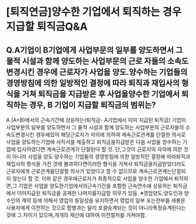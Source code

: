 # [퇴직연금]양수한 기업에서 퇴직하는 경우 지급할 퇴직금Q&A
## Q.A기업이 B기업에게 사업부문의 일부를 양도하면서 그 물적 시설과 함께 양도하는 사업부문의 근로 자들의 소속도 변경시킨 경우에 근로자가 사업을 양도.양수하는 기업들의 경영방침에 의한 일방적인 결정에 따라 퇴직과 재입사의 형식을 거쳐 퇴직금을 지급받은 후 사업을양수한 기업에서 퇴직하는 경우, B 기업이 지급할 퇴직금의 범위는?
A.(A+B)에서의 근속기간에 상응하는(퇴직금- A기업에서 이미 지급된 퇴직금)
기업이 사업부문의 일부를 양도하면서 그 물적 시설과 함께 양도하는 사업부문의 근로자들의 소속도변경시킨 경우에있어 해당근로자가 자의에 의하여 계속근로관계를 단절한 의사로 사업을 양도하는기업에 사직서를 제출하고 퇴직금을지급받은 다음 사업을 양수하는 기업에 입사하였다면 계속근로관계가 단절된다 할 것.
단,그것이 근로자의 자의에 의한 것이 아니라 사업을 양도·양수하는 기업들의 경영방침에 의한 일방적인 결정에 따라퇴직과 재입사의 형식을 거친 것에 불과하다면이러한 형식을 거쳐서 퇴직금을지급받았더라도 근로자에게 근로관계를단절할 의사가 있었다고 할 수 없으므로 계속근로관계는단절되지 않는다 할 것.
이와 같은 경우에근로자가 최종적으로 사업을 양수한 기업에서 퇴직하면,그 기업은 사업을 양도한기업에서의근속기간을 포함한 근속연수에 상응하는 퇴직금에서 이미지급된 퇴직금을 공제한 나머지를지급할 의무가 있음.
※영업양도:양도인과 양수인의 계약 등에 의해서 영업의 동일성을 유지하면서 영업의 일부 또는전부를 새롱운 사용자에게 이전하는 것으로 합병과는 달리 포괄승계되는 것이 아니라특정승계된다는 것에 그 차이가 있으며,개개의 재산에 대하여 이전절차를 거쳐야함.
